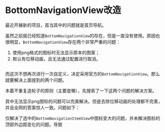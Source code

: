 #  BottomNavigationView改造

最近开展新的项目，首当其中的问题就是首页导航。

虽然之前就已经知道`BottomNavigationView`的存在，但是一直没有使用。原因也很明显，`BottomNavigationView`存在两个非常严重的问题：

1. 使用png格式的图标时无法显示原本的图案；
2. 默认有位移动画，且无法通过配置进行取消。

![]()

而这次不想再次进行一次自定义，决定采用官方的`BottomNavigationView`。那么就要解决上面提到的两个问题。

本着不重复造轮子的原则（主要是懒），先搜索了一下这两个问题的解决方案。

其中无法显示png图标的问题可以完美解决。但是去除位移动画的处理都不完善，并且全网的答案惊人一致。问题如下：

仅解决了选中的`BottomNavigationItemView`中图标变大的问题，并未解决图标的顶部外边距变化的问题。导致